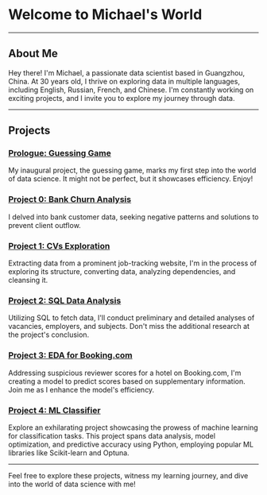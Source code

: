 # Welcome to Michael's World

---

## About Me

Hey there! I'm Michael, a passionate data scientist based in Guangzhou, China. At 30 years old, I thrive on exploring data in multiple languages, including English, Russian, French, and Chinese. I'm constantly working on exciting projects, and I invite you to explore my journey through data.

---

## Projects

### [Prologue: Guessing Game](https://github.com/micaelofficial/michaels_mind/blob/main/Project_Zero/game.ipynb)

My inaugural project, the guessing game, marks my first step into the world of data science. It might not be perfect, but it showcases efficiency. Enjoy!

### [Project 0: Bank Churn Analysis](https://github.com/micaelofficial/michaels_mind/blob/main/PY-13_Final/data.ipynb)

I delved into bank customer data, seeking negative patterns and solutions to prevent client outflow.

### [Project 1: CVs Exploration](https://github.com/micaelofficial/michaels_mind/blob/main/Project-I_HH/data.ipynb)

Extracting data from a prominent job-tracking website, I'm in the process of exploring its structure, converting data, analyzing dependencies, and cleansing it.

### [Project 2: SQL Data Analysis](https://github.com/micaelofficial/michaels_mind/blob/main/Project-II_HH/data.ipynb)

Utilizing SQL to fetch data, I'll conduct preliminary and detailed analyses of vacancies, employers, and subjects. Don't miss the additional research at the project's conclusion.

### [Project 3: EDA for Booking.com](https://github.com/micaelofficial/michaels_mind/blob/main/Project-III_Booking/data.ipynb)

Addressing suspicious reviewer scores for a hotel on Booking.com, I'm creating a model to predict scores based on supplementary information. Join me as I enhance the model's efficiency.

### [Project 4: ML Classifier](https://github.com/micaelofficial/michaels_mind/blob/main/Project-IV_Classification/Project_4_ML.ipynb)

Explore an exhilarating project showcasing the prowess of machine learning for classification tasks. This project spans data analysis, model optimization, and predictive accuracy using Python, employing popular ML libraries like Scikit-learn and Optuna.

---

Feel free to explore these projects, witness my learning journey, and dive into the world of data science with me!
